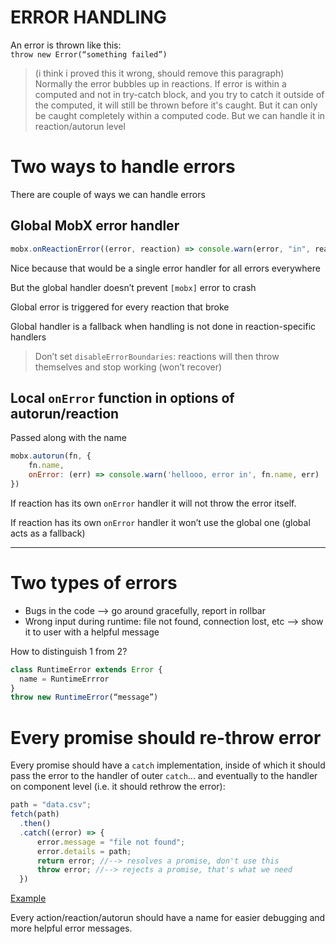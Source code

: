 
# ERROR HANDLING
An error is thrown like this:  
`throw new Error(“something failed”)`  

>(i think i proved this it wrong, should remove this paragraph)   
>Normally the error bubbles up in reactions. If error is within a computed and not in try-catch block, and you try to catch it outside of the computed, it will still be thrown before it's caught. But it can only be caught completely within a computed code. But we can handle it in reaction/autorun level


# Two ways to handle errors
There are couple of ways we can handle errors

## Global MobX error handler
```js
mobx.onReactionError((error, reaction) => console.warn(error, "in", reaction))
```
Nice because that would be a single error handler for all errors everywhere

But the global handler doesn’t prevent `[mobx]` error to crash

Global error is triggered for every reaction that broke

Global handler is a fallback when handling is not done in reaction-specific handlers

> Don’t set `disableErrorBoundaries`: reactions will then throw themselves and stop working (won’t recover)

## Local `onError` function in options of autorun/reaction
Passed along with the name

```js
mobx.autorun(fn, { 
    fn.name,
    onError: (err) => console.warn('hellooo, error in', fn.name, err) 
})
```
If reaction has its own `onError` handler it will not throw the error itself.

If reaction has its own `onError` handler it won’t use the global one (global acts as a fallback)

***

# Two types of errors
- Bugs in the code --> go around gracefully, report in rollbar  
- Wrong input during runtime: file not found, connection lost, etc --> show it to user with a helpful message

How to distinguish 1 from 2?

```js
class RuntimeError extends Error {
  name = RuntimeErrror
}
throw new RuntimeError(“message”)
```

# Every promise should re-throw error
Every promise should have a `catch` implementation, inside of which it should pass the error to the handler of outer `catch`... and eventually to the handler on component level (i.e. it should rethrow the error):

```js
path = "data.csv";
fetch(path)
  .then()
  .catch((error) => {
	  error.message = "file not found";
      error.details = path;
	  return error; //--> resolves a promise, don't use this
	  throw error; //--> rejects a promise, that's what we need
  })

```

[Example](https://github.com/vizabi/reader-ddfservice/commit/7cbce0ba1dcdaf98b16b953c367f8302e1ba1731)

Every action/reaction/autorun should have a name for easier debugging and more helpful error messages.
